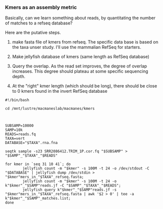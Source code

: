 ### Kmers as an assembly metric

Basically, can we learn something about reads, by quantitating the number of matches to a refseq database?

Here are the putative steps.

1. make fasta file of kmers from refseq. The specific data base is based on the taxa unser study. I'll use the mammalian RefSeq for starters.

2. Make jellyfish database of kmers (same length as RefSeq database)

3. Query the overlap. As the read set improves, the degree of overlap increases. This degree should plateau at some specific sequencing depth.

4. At the "right" kmer length (which should be long), there should be close to 0 kmers found in the invert RefSeq database

```
#!/bin/bash

cd /mnt/lustre/macmaneslab/macmanes/kmers



SUBSAMP=10000
SAMP=10k
READS=reads.fq
TAXA=vert
DATABASE="$TAXA".rna.fna

seqtk sample -s23 SRR2086412.TRIM_1P.cor.fq "$SUBSAMP" > "$SAMP"_"$TAXA"_"$READS"

for kmer in `seq 31 10 41`; do
        jellyfish count -m "$kmer" -s 100M -t 24 -o /dev/stdout -C "$DATABASE" | jellyfish dump /dev/stdin > "$kmer"mers_in_"$TAXA"_refseq.fasta;
        jellyfish count -m "$kmer" -s 100M -t 24 -o k"$kmer"_"$SAMP"reads.jf -C "$SAMP"_"$TAXA"_"$READS";
        jellyfish query k"$kmer"_"$SAMP"reads.jf -s "$kmer"mers_in_"$TAXA"_refseq.fasta | awk '$2 > 0' | tee -a k"$kmer"_"$SAMP"_matches.list;
done
```
